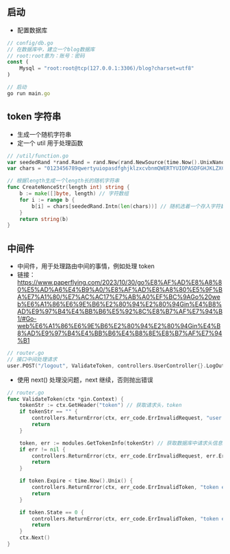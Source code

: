 ## 启动

- 配置数据库

```js
// config/db.go
// 在数据库中，建立一个blog数据库
// root:root意为：账号：密码
const (
	Mysql = "root:root@tcp(127.0.0.1:3306)/blog?charset=utf8"
)
```

```js
// 启动
go run main.go
```

## token 字符串

- 生成一个随机字符串
- 定一个 util 用于处理函数

```go
// /util/function.go
var seededRand *rand.Rand = rand.New(rand.NewSource(time.Now().UnixNano())) // 随机数
var chars = "0123456789qwertyuiopasdfghjklzxcvbnmQWERTYUIOPASDFGHJKLZXCVBNM" // 字符串

// 根据length生成一个length长的随机字符串
func CreateNonceStr(length int) string {
	b := make([]byte, length) // 字符数组
	for i := range b {
		b[i] = chars[seededRand.Intn(len(chars))] // 随机选着一个存入字符数组
	}
	return string(b)
}

```

## 中间件

- 中间件，用于处理路由中间的事情，例如处理 token
- 链接：https://www.paperflying.com/2023/10/30/go%E8%AF%AD%E8%A8%80%E5%AD%A6%E4%B9%A0/%E8%AF%AD%E8%A8%80%E5%9F%BA%E7%A1%80/%E7%AC%AC17%E7%AB%A0%EF%BC%9AGo%20web%E6%A1%86%E6%9E%B6%E2%80%94%E2%80%94Gin%E4%B8%AD%E9%97%B4%E4%BB%B6%E5%92%8C%E8%B7%AF%E7%94%B1/#Go-web%E6%A1%86%E6%9E%B6%E2%80%94%E2%80%94Gin%E4%B8%AD%E9%97%B4%E4%BB%B6%E4%B8%8E%E8%B7%AF%E7%94%B1

```go
// router.go
// 接口中间处理请求
user.POST("/logout", ValidateToken, controllers.UserController{}.LogOut)
```

- 使用 next() 处理没问题，next 继续，否则抛出错误

```go
// router.go
func ValidateToken(ctx *gin.Context) {
	tokenStr := ctx.GetHeader("token") // 获取请求头，token
	if tokenStr == "" {
		controllers.ReturnError(ctx, err_code.ErrInvalidRequest, "user not login")
		return
	}

	token, err := modules.GetTokenInfo(tokenStr) // 获取数据库中请求头信息，用于判断是否过期
	if err != nil {
		controllers.ReturnError(ctx, err_code.ErrInvalidRequest, err.Error())
		return
	}

	if token.Expire < time.Now().Unix() {
		controllers.ReturnError(ctx, err_code.ErrInvalidToken, "token expired")
		return
	}

	if token.State == 0 {
		controllers.ReturnError(ctx, err_code.ErrInvalidToken, "token expired")
		return
	}
	ctx.Next()
}

```
